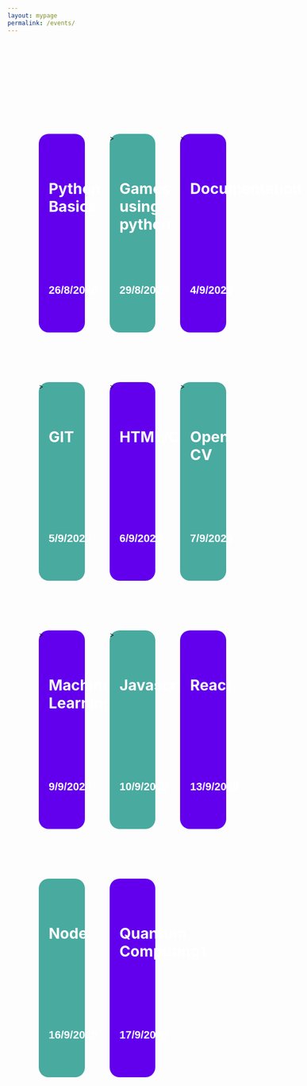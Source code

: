 ```yaml
---
layout: mypage
permalink: /events/
---
```


<style>
    .event-container{
        margin-top: 200px;
        display: grid;
        grid-template-columns: 1fr 1fr 1fr;
        max-width: 75%;
        column-gap: 50px;
        row-gap: 100px;
        margin-left: auto;
        margin-right: auto;
    }
    .event-container .box-event{
        grid-column: auto;
        width: 100%;
        height: 400px;
        border-radius: 20px;
        justify-content: center;
        position: relative;
    }
    .box-event h1{
        position: absolute;
        top: 50px;
        left: 20px;
        color: #ffffff;
        font-size: 30px;
    }
    .box-event p{
        position: absolute;
        bottom: 50px;
        left: 20px;
        color: #ffffff;
        font-weight: 600;
        font-size: 22px;
        font-family: Arial, Helvetica, sans-serif;
    }
    .box-event i{
        position: absolute;
        bottom: 50px;
        right: 50px;
        color: #ffffff;
        font-size: 40px;
    }
    .box-event:nth-child(odd){
        background-color: #6200ee;
    }
    .box-event:nth-child(even){
        background-color: #49aaa0;
    }

    @media(max-width: 767px){
        .event-container{
        margin-top: 100px;
        display: grid;
        grid-template-columns: 1fr;
        max-width: 80%;
        row-gap: 20px;
        }
    }
</style>

<div class="event-container">
    <div class="box-event">
        <h1>Python Basics </h1>
        <p>26/8/2020</p>
        <i class="fa fa-angle-right"></i>
    </div>
    <div class="box-event">
        <h1>Games using python</h1>
        <p>29/8/2020</p>>
        <i class="fa fa-angle-right"></i>
    </div>
    <div class="box-event">
        <h1>Documentation</h1>
        <p>4/9/2020</p>>
        <i class="fa fa-angle-right"></i>
    </div>
    <div class="box-event">
        <h1>GIT</h1>
        <p>5/9/2020</p>>
        <i class="fa fa-angle-right"></i>
    </div>
    <div class="box-event">
        <h1>HTML/CSS</h1>
        <p>6/9/2020 </p>>
        <i class="fa fa-angle-right"></i>
    </div>
    <div class="box-event">
        <h1>Open CV </h1>
        <p>7/9/2020</p>>
        <i class="fa fa-angle-right"></i>
    </div>
    <div class="box-event">
        <h1>Machine Learning</h1>
        <p>9/9/2020</p>>
        <i class="fa fa-angle-right"></i>
    </div>
    <div class="box-event">
        <h1>Javascript</h1>
        <p>10/9/2020</p>>
        <i class="fa fa-angle-right"></i>
    </div>
    <div class="box-event">
        <h1>React</h1>
        <p>13/9/2020</p>
        <i class="fa fa-angle-right"></i>
    </div>
    <div class="box-event">
        <h1>Node</h1>
        <p>16/9/2020</p>
        <i class="fa fa-angle-right"></i>
    </div>
    <div class="box-event">
        <h1>Quantum Computing1</h1>
        <p>17/9/2020</p>
        <i class="fa fa-angle-right"></i>
    </div>
</div>


<!-- |Date  	  |Event  	              |Time     |
|-	      |-	                  |-	    |
|26/8/2020|[Python Basics     ][a]|IEEE     |
|29/8/2020|[Games using python][b]|IEEE     |
|4/9/2020 |[Documentation     ][c]|IEEE     |
|5/9/2020 |[GIT               ][d]|IET      |
|6/9/2020 |[HTML/CSS          ][e]|ISTE     |
|7/9/2020 |[Open CV           ][f]|IET      |
|9/9/2020 |[ML 1              ][g]|ROBOCET  |
|10/9/2020|[JS                ][h]|         |
|11/9/2020|[ML 2              ][i]|ROBOCET  |
|13/9/2020|[React             ][j]|FOSS CELL|
|14/9/2020|[ML3               ][k]|ROBOCET  |
|16/9/2020|[Node              ][l]|FOSS CELL|
|17/9/2020|[Quantum Computing1][m]|COMMON   |
|18/9/2020|[Quantum Computing2][n]|COMMON   |
|20/9/2020|[Quantum Computing3][o]|COMMON   |
|22/9/2020|[Quantum Computing4][p]|COMMON   |

[a]: /events/python-basics
[b]: /events/gaming-using-python
[c]: /events/gaming-using-python
[d]: /events/gaming-using-python
[e]: /events/gaming-using-python
[f]: /events/gaming-using-python
[g]: /events/gaming-using-python
[h]: /events/gaming-using-python
[i]: /events/gaming-using-python
[j]: /events/gaming-using-python
[k]: /events/gaming-using-python
[l]: /events/gaming-using-python
[m]: /events/gaming-using-python
[n]: /events/gaming-using-python
[o]: /events/gaming-using-python
[p]: /events/gaming-using-python -->